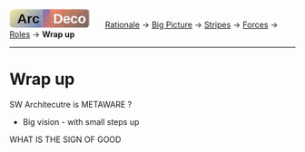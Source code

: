 [![Arc Deco.](../../../_rsc/_img/ArcDeco/ArcDeco-bar-h33px_rounded.jpg)](../../README.md) &nbsp;&nbsp;&nbsp;&nbsp;&nbsp;&nbsp;[Rationale](1.ArcDeco-Rationale.md) -> [Big Picture](2.ArcDeco-BigPict.md) -> [Stripes](3.ArcDeco-Stripes.md) -> [Forces](4.ArcDeco-Forces.md) -> [Roles](5.ArcDeco-Roles.md) -> **Wrap&nbsp;up**

---

# Wrap up

SW Architecutre is METAWARE ?

+ Big vision - with small steps up

WHAT IS THE SIGN OF GOOD 
